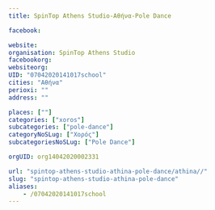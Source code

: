 ```yaml
---
title: SpinTop Athens Studio-Αθήνα-Pole Dance

facebook:

website:
organisation: SpinTop Athens Studio
facebookorg:
websiteorg:
UID: "07042020141017school"
cities: "Αθήνα"
perioxi: ""
address: ""

places: [""]
categories: ["xoros"]
subcategories: ["pole-dance"]
categoryNoSLug: ["Χορός"]
subcategoriesNoSLug: ["Pole Dance"]

orgUID: org14042020002331

url: "spintop-athens-studio-athina-pole-dance/athina//"
slug: "spintop-athens-studio-athina-pole-dance"
aliases:
    - /07042020141017school
---
```






